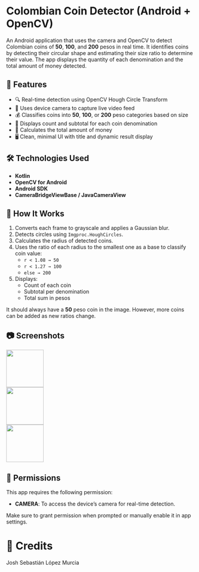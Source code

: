 # Colombian Coin Detector (Android + OpenCV)

An Android application that uses the camera and OpenCV to detect Colombian coins of **50**, **100**, and **200** pesos in real time. It identifies coins by detecting their circular shape and estimating their size ratio to determine their value. The app displays the quantity of each denomination and the total amount of money detected.

## 📱 Features

- 🔍 Real-time detection using OpenCV Hough Circle Transform  
- 📸 Uses device camera to capture live video feed  
- 💰 Classifies coins into **50**, **100**, or **200** peso categories based on size  
- 🧮 Displays count and subtotal for each coin denomination  
- 🧾 Calculates the total amount of money  
- 🖥️ Clean, minimal UI with title and dynamic result display  

## 🛠️ Technologies Used

- **Kotlin**
- **OpenCV for Android**
- **Android SDK**
- **CameraBridgeViewBase / JavaCameraView**

## 🧠 How It Works

1. Converts each frame to grayscale and applies a Gaussian blur.
2. Detects circles using `Imgproc.HoughCircles`.
3. Calculates the radius of detected coins.
4. Uses the ratio of each radius to the smallest one as a base to classify coin value:
   - `r < 1.08 → 50`
   - `r < 1.27 → 100`
   - `else → 200`
5. Displays:
   - Count of each coin
   - Subtotal per denomination
   - Total sum in pesos
  
It should always have a **50** peso coin in the image. However, more coins can be added as new ratios change.

## 📷 Screenshots

<img src="https://github.com/user-attachments/assets/5729d2b2-c0a7-4f39-82e7-5eab7c28800f" width="100"/>
<br/>

<img src="https://github.com/user-attachments/assets/38580a1d-1365-4232-8e71-c1e25b7cf4a8" width="100"/>
<br/>

<img src="https://github.com/user-attachments/assets/67eeb10f-1f3c-4233-b4f7-0f6a1527c1f3" width="100"/>


## 🔐 Permissions

This app requires the following permission:

- **CAMERA**: To access the device’s camera for real-time detection.

Make sure to grant permission when prompted or manually enable it in app settings.

# 👥 Credits

Josh Sebastián López Murcia
